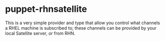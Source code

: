 puppet-rhnsatellite
===================

This is a very simple provider and type that allow you control what channels
a RHEL machine is subscribed to; these channels can be provided by your local
Satellite server, or from RHN.
